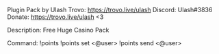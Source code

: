 Plugin Pack by Ulash
Trovo: https://trovo.live/ulash
Discord: Ulash#3836
Donate: https://trovo.live/ulash <3

Description:
Free Huge Casino Pack

Command:
!points
!points set <@user> <point>
!points send <@user> <point>

